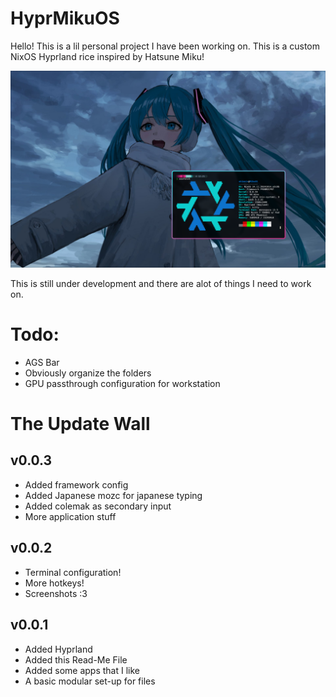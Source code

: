 # HyprMikuOS

Hello! This is a lil personal project I have been working on. This is a custom NixOS Hyprland rice inspired by Hatsune Miku!

![Hatsune Miku!](./miku.png)

This is still under development and there are alot of things I need to work on. 

# Todo:
- AGS Bar
- Obviously organize the folders
- GPU passthrough configuration for workstation

# The Update Wall

## v0.0.3
- Added framework config
- Added Japanese mozc for japanese typing
- Added colemak as secondary input
- More application stuff

## v0.0.2
- Terminal configuration!
- More hotkeys!
- Screenshots :3

## v0.0.1
- Added Hyprland
- Added this Read-Me File
- Added some apps that I like
- A basic modular set-up for files
